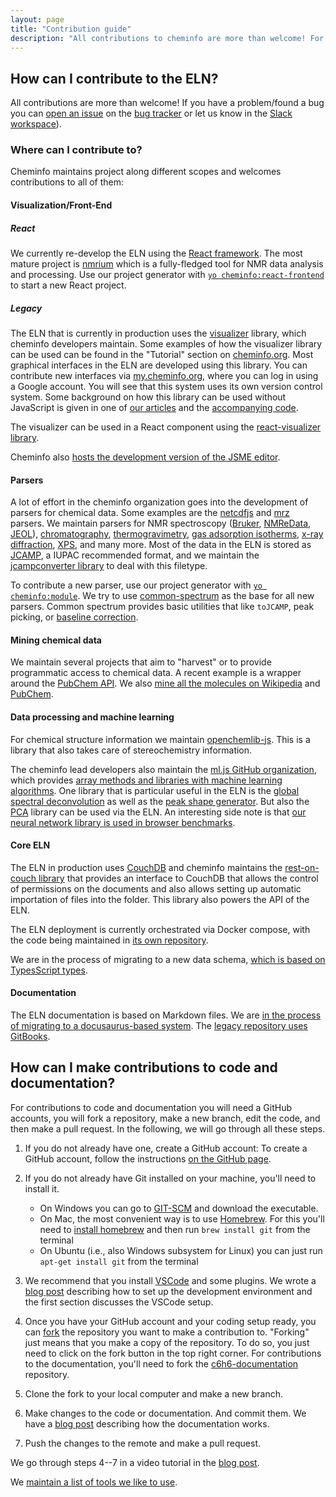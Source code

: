```yaml
---
layout: page
title: "Contribution guide"
description: "All contributions to cheminfo are more than welcome! For code contributions, we recommend to use our development setup"
---
```


## How can I contribute to the ELN?

All contributions are more than welcome! If you have a problem/found a bug you can [open an issue](https://docs.github.com/en/github/managing-your-work-on-github/creating-an-issue) on the [bug tracker](https://github.com/cheminfo/cheminfo.github.io/issues) or let us know in the [Slack workspace](cheminfo-eln.slack.com)).

### Where can I contribute to?

Cheminfo maintains project along different scopes and welcomes contributions to all of them:

#### Visualization/Front-End

##### React

We currently re-develop the ELN using the [React framework](https://reactjs.org/). The most mature project is [nmrium](https://github.com/cheminfo/nmrium) which is a fully-fledged tool for NMR data analysis and processing. Use our project generator with [`yo cheminfo:react-frontend`](https://github.com/cheminfo/generator-cheminfo) to start a new React project.

##### Legacy

The ELN that is currently in production uses the [visualizer](https://github.com/NPellet/visualizer) library, which cheminfo developers maintain. Some examples of how the visualizer library can be used can be found in the "Tutorial" section on [cheminfo.org](https://www.cheminfo.org/Tutorial/1._Introduction/1.1_Basic_example/index.html). Most graphical interfaces in the ELN are developed using this library. You can contribute new interfaces via [my.cheminfo.org](https://mydb.cheminfo.org/auth/login?continue=https%3A%2F%2Fmy.cheminfo.org%2F), where you can log in using a Google account. You will see that this system uses its own version control system.
Some background on how this library can be used without JavaScript is given in one of [our articles](https://jcheminf.biomedcentral.com/articles/10.1186/s13321-019-0399-7) and the [accompanying code](https://github.com/jwist/hastaLaVista).

The visualizer can be used in a React component using the [react-visualizer library](https://github.com/cheminfo/react-visualizer).

Cheminfo also [hosts the development version of the JSME editor](https://github.com/cheminfo/jsme).

#### Parsers

A lot of effort in the cheminfo organization goes into the development of parsers for chemical data. Some examples are the [netcdfjs](https://github.com/cheminfo/netcdfjs) and [mrz](https://github.com/cheminfo/mrz) parsers. We maintain parsers for NMR spectroscopy ([Bruker](https://github.com/cheminfo/c6h6-documentation), [NMReData](https://github.com/cheminfo/nmredata), [JEOL](https://github.com/cheminfo/jeolconverter)), [chromatography](https://github.com/cheminfo/chromatography), [thermogravimetry](https://github.com/cheminfo/tga-spectrum), [gas adsorption isotherms](https://github.com/cheminfo/isotherm-analysis), [x-ray diffraction](https://github.com/cheminfo/xrd-analysis), [XPS](https://github.com/cheminfo/xps-analysis), and many more. Most of the data in the ELN is stored as [JCAMP](), a IUPAC recommended format, and we maintain the [jcampconverter library](https://github.com/cheminfo/jcampconverter) to deal with this filetype.

To contribute a new parser, use our project generator with [`yo cheminfo:module`](https://github.com/cheminfo/generator-cheminfo). We try to use [common-spectrum](https://github.com/cheminfo/common-spectrum) as the base for all new parsers. Common spectrum provides basic utilities that like `toJCAMP`, peak picking, or [baseline correction](https://github.com/cheminfo/baselines).

#### Mining chemical data

We maintain several projects that aim to "harvest" or to provide programmatic access to chemical data. A recent example is a wrapper around the [PubChem API](https://github.com/cheminfo/pubchem). We also [mine all the molecules on Wikipedia](https://github.com/cheminfo/wikipedia) and [PubChem](https://github.com/cheminfo/node-pubchem).

#### Data processing and machine learning

For chemical structure information we maintain [openchemlib-js](https://github.com/cheminfo/openchemlib-js). This is a library that also takes care of stereochemistry information.

The cheminfo lead developers also maintain the [ml.js GitHub organization](https://github.com/mljs), which provides [array methods and libraries with machine learning algorithms](https://github.com/mljs/ml). One library that is particular useful in the ELN is the [global spectral deconvolution](https://github.com/mljs/global-spectral-deconvolution) as well as the [peak shape generator](https://github.com/mljs/peak-shape-generator). But also the [PCA](https://github.com/mljs/pca) library can be used via the ELN.
An interesting side note is that [our neural network library is used in browser benchmarks](https://webkit.org/blog/7536/jsc-loves-es6/).


#### Core ELN

The ELN in production uses [CouchDB](https://couchdb.apache.org/) and cheminfo maintains the [rest-on-couch library](https://github.com/cheminfo/rest-on-couch) that provides an interface to CouchDB that allows the control of permissions on the documents and also allows setting up automatic importation of files into the folder. This library also powers the API of the ELN.

The ELN deployment is currently orchestrated via Docker compose, with the code being maintained in [its own repository](https://github.com/cheminfo/roc-eln-docker).

We are in the process of migrating to a new data schema, [which is based on TypesScript types](https://github.com/cheminfo/cheminfo-types).

#### Documentation

The ELN documentation is based on Markdown files. We are [in the process of migrating to a docusaurus-based system](https://github.com/cheminfo/eln-docs). The [legacy repository uses GitBooks](https://github.com/cheminfo/c6h6-documentation).


<!-- ## Good first issues 

Below you can find a list of good first issues we would appreciate help with 

<iframe width="560"  src="https://github.com/issues?q=is%3Aopen+is%3Aissue+user%3Acheminfo+label%3A%22good+first+issue%22" frameborder="0" allowfullscreen></iframe> -->

## How can I make contributions to code and documentation?

For contributions to code and documentation you will need a GitHub accounts, you will fork a repository, make a new branch, edit the code, and then make a pull request. In the following, we will go through all these steps.

1. If you do not already have one, create a GitHub account: To create a GitHub account, follow the instructions [on the GitHub page](https://github.com/join).
2. If you do not already have Git installed on your machine, you'll need to install it.

   - On Windows you can go to [GIT-SCM](https://git-scm.com/download/win) and download the executable.
   - On Mac, the most convenient way is to use [Homebrew](https://brew.sh/). For this you'll need to [install homebrew](https://brew.sh/) and then run `brew install git` from the terminal
   - On Ubuntu (i.e., also Windows subsystem for Linux) you can just run `apt-get install git` from the terminal

3. We recommend that you install [VSCode](https://code.visualstudio.com/) and some plugins. We wrote a [blog post](posts/cheminfo_dev_setup/) describing how to set up the development environment and the first section discusses the VSCode setup.
4. Once you have your GitHub account and your coding setup ready, you can [fork](https://docs.github.com/en/enterprise-server@2.20/github/getting-started-with-github/fork-a-repo) the repository you want to make a contribution to. "Forking" just means that you make a copy of the repository. To do so, you just need to click on the fork button in the top right corner. For contributions to the documentation, you'll need to fork the [c6h6-documentation](https://github.com/cheminfo/c6h6-documentation) repository.
5. Clone the fork to your local computer and make a new branch.
6. Make changes to the code or documentation. And commit them. We have a [blog post](posts/cheminfo_docs/) describing how the documentation works.
7. Push the changes to the remote and make a pull request.

We go through steps 4--7 in a video tutorial in the [blog post](posts/cheminfo_docs/).

We [maintain a list of tools we like to use](https://github.com/cheminfo/awesome).
